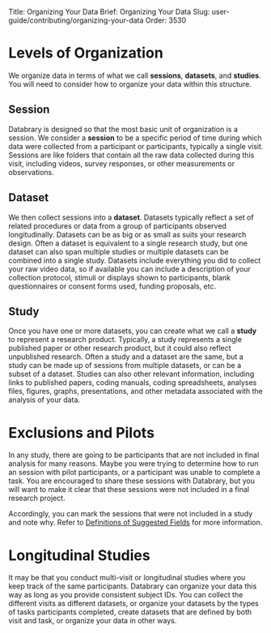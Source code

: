 Title: Organizing Your Data
Brief: Organizing Your Data
Slug: user-guide/contributing/organizing-your-data
Order: 3530

# Levels of Organization

We organize data in terms of what we call **sessions**, **datasets**, and **studies**. You will need to consider how to organize your data within this structure.

## Session

Databrary is designed so that the most basic unit of organization is a session.
We consider a **session** to be a specific period of time during which data were collected from a participant or participants, typically a single visit.
Sessions are like folders that contain all the raw data collected during this visit, including videos, survey responses, or other measurements or observations.

## Dataset

We then collect sessions into a **dataset**. Datasets typically reflect a set of related procedures or data from a group of participants observed longitudinally.
Datasets can be as big or as small as suits your research design.
Often a dataset is equivalent to a single research study, but one dataset can also span multiple studies or multiple datasets can be combined into a single study.
Datasets include everything you did to collect your raw video data, so if available you can include a description of your collection protocol, stimuli or displays shown to participants, blank questionnaires or consent forms used, funding proposals, etc.

## Study

Once you have one or more datasets, you can create what we call a **study** to represent a research product.
Typically, a study represents a single published paper or other research product, but it could also reflect unpublished research.
Often a study and a dataset are the same, but a study can be made up of sessions from multiple datasets, or can be a subset of a dataset.
Studies can also other relevant information, including links to published papers, coding manuals, coding spreadsheets, analyses files, figures, graphs, presentations, and other metadata associated with the analysis of your data.

# Exclusions and Pilots

In any study, there are going to be participants that are not included in final analysis for many reasons.
Maybe you were trying to determine how to run an session with pilot participants, or a participant was unable to complete a task.
You are encouraged to share these sessions with Databrary, but you will want to make it clear that these sessions were not included in a final research project.

Accordingly, you can mark the sessions that were not included in a study and note why.
Refer to [Definitions of Suggested Fields](|filename|definitions.md) for more information.

# Longitudinal Studies

It may be that you conduct multi-visit or longitudinal studies where you keep track of the same participants.
Databrary can organize your data this way as long as you provide consistent subject IDs.
You can collect the different visits as different datasets, or organize your datasets by the types of tasks participants completed, create datasets that are defined by both visit and task, or organize your data in other ways.
